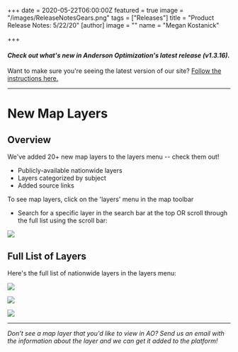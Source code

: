 +++
date = 2020-05-22T06:00:00Z
featured = true
image = "/images/ReleaseNotesGears.png"
tags = ["Releases"]
title = "Product Release Notes: 5/22/20"
[author]
image = ""
name = "Megan Kostanick"

+++
#### _Check out what's new in Anderson Optimization's latest release (v1.3.16)._

Want to make sure you're seeing the latest version of our site? [Follow the instructions here.](https://docs.andersonopt.com/Prospect/VersionReleaseNotes/latestversion/ "Get Latest Version")

***

# **New Map Layers**

## Overview

We've added 20+ new map layers to the layers menu -- check them out!

* Publicly-available nationwide layers
* Layers categorized by subject
* Added source links

To see map layers, click on the 'layers' menu in the map toolbar

* Search for a specific layer in the search bar at the top OR scroll through the full list using the scroll bar:

![](/images/maplayers_search.png)

## Full List of Layers

Here's the full list of nationwide layers in the layers menu:

![](/images/admin-energy_layers.png)

![](/images/environmental-protected_layers.png)

![](/images/topo-layers.png)

***

_Don't see a map layer that you'd like to view in AO? Send us an email with the information about the layer and we can get it added to the platform!_